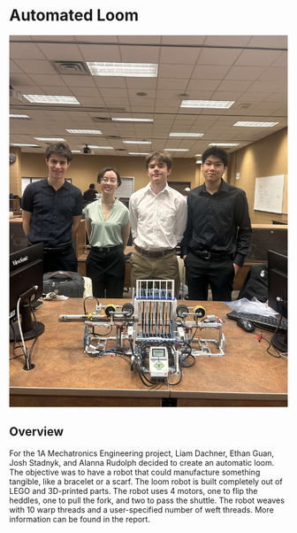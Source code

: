 # Automated Loom
![Automated Loom and the Team](/Photos/Snapchat-948446678%20(1).jpg)

## Overview
For the 1A Mechatronics Engineering project, Liam Dachner, Ethan Guan, Josh Stadnyk, and Alanna Rudolph decided to create an automatic loom. The objective was to have a robot that could manufacture something tangible, like a bracelet or a scarf. The loom robot is built 
completely out of LEGO and 3D-printed parts. The robot uses 4 motors, one to flip the heddles, one to pull the fork, and two to pass the shuttle. The robot weaves with 10 warp threads and a user-specified number of weft threads. More information can be found in the report.

